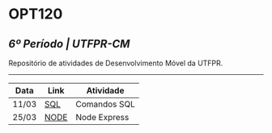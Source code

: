 # OPT120

## _6º Período | UTFPR-CM_

Repositório de atividades de Desenvolvimento Móvel da UTFPR.

---

| Data | Link | Atividade |
|------|------|-----------|
|11/03 |[SQL](https://github.com/guilhermefogacadev/OPT120/blob/main/script.sql)| Comandos SQL |
|25/03 | [NODE](https://github.com/guilhermefogacadev/OPT120/blob/main/aula2/app.js) | Node Express |
